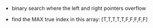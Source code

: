 - binary search where the left and right pointers overflow

- find the MAX true index in this array:
[T,T,T,T,T,F,F,F,F,F]

